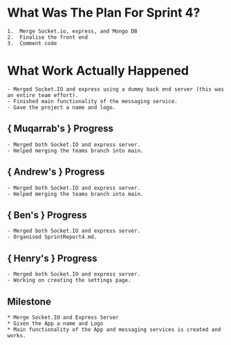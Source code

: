 # What Was The Plan For Sprint 4?

    1.  Merge Socket.io, express, and Mongo DB
    2.  Finalise the front end
    3.  Comment code

# What Work Actually Happened

    - Merged Socket.IO and express using a dummy back end server (this was an entire team effort).
    - Finished main functionality of the messaging service.
    - Gave the project a name and logo.

## { Muqarrab's } Progress

    - Merged both Socket.IO and express server.
    - Helped merging the teams branch into main.

## { Andrew's } Progress

    - Merged both Socket.IO and express server.
    - Helped merging the teams branch into main.

## { Ben's } Progress

    - Merged both Socket.IO and express server.
    - Organised SprintReport4.md.

## { Henry's } Progress

    - Merged both Socket.IO and express server.
    - Working on creating the settings page.

## Milestone
    * Merge Socket.IO and Express Server
    * Given the App a name and Logo
    * Main functionality of the App and messaging services is created and works.
